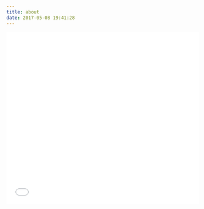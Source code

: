 ```yaml
---
title: about
date: 2017-05-08 19:41:28
---
```


<script type='text/javascript' id='clustrmaps' src='//cdn.clustrmaps.com/map_v2.js?cl=080808&w=a&t=n&d=SKKgdLPYEE2et8nim7I2mMFShZT9Y7RCJx9VWHkofWQ&co=ffffff&cmo=3acc3a&cmn=ff5353&ct=808080'></script>
<iframe frameborder="no" border="0" marginwidth="0" marginheight="0"  width=100% height=450 src="//music.163.com/outchain/player?type=0&id=720544336&auto=1&height=430"></iframe>